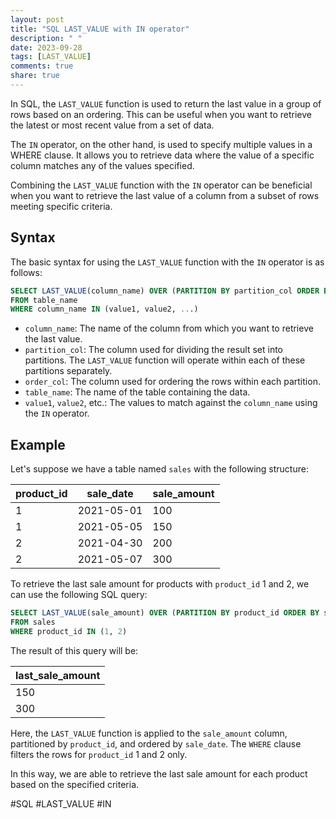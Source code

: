 ```yaml
---
layout: post
title: "SQL LAST_VALUE with IN operator"
description: " "
date: 2023-09-28
tags: [LAST_VALUE]
comments: true
share: true
---
```


In SQL, the `LAST_VALUE` function is used to return the last value in a group of rows based on an ordering. This can be useful when you want to retrieve the latest or most recent value from a set of data.

The `IN` operator, on the other hand, is used to specify multiple values in a WHERE clause. It allows you to retrieve data where the value of a specific column matches any of the values specified.

Combining the `LAST_VALUE` function with the `IN` operator can be beneficial when you want to retrieve the last value of a column from a subset of rows meeting specific criteria.

## Syntax

The basic syntax for using the `LAST_VALUE` function with the `IN` operator is as follows:

```sql
SELECT LAST_VALUE(column_name) OVER (PARTITION BY partition_col ORDER BY order_col) AS last_value
FROM table_name
WHERE column_name IN (value1, value2, ...)
```

- `column_name`: The name of the column from which you want to retrieve the last value.
- `partition_col`: The column used for dividing the result set into partitions. The `LAST_VALUE` function will operate within each of these partitions separately.
- `order_col`: The column used for ordering the rows within each partition.
- `table_name`: The name of the table containing the data.
- `value1`, `value2`, etc.: The values to match against the `column_name` using the `IN` operator.

## Example

Let's suppose we have a table named `sales` with the following structure:

| product_id | sale_date  | sale_amount |
|------------|------------|-------------|
| 1          | 2021-05-01 | 100         |
| 1          | 2021-05-05 | 150         |
| 2          | 2021-04-30 | 200         |
| 2          | 2021-05-07 | 300         |

To retrieve the last sale amount for products with `product_id` 1 and 2, we can use the following SQL query:

```sql
SELECT LAST_VALUE(sale_amount) OVER (PARTITION BY product_id ORDER BY sale_date) AS last_sale_amount
FROM sales
WHERE product_id IN (1, 2)
```

The result of this query will be:

| last_sale_amount |
|------------------|
| 150              |
| 300              |

Here, the `LAST_VALUE` function is applied to the `sale_amount` column, partitioned by `product_id`, and ordered by `sale_date`. The `WHERE` clause filters the rows for `product_id` 1 and 2 only.

In this way, we are able to retrieve the last sale amount for each product based on the specified criteria.

#SQL #LAST_VALUE #IN